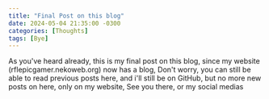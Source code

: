 ```yaml
---
title: "Final Post on this blog"
date: 2024-05-04 21:35:00 -0300
categories: [Thoughts]
tags: [Bye]
---
```

As you've heard already, this is my final post on this blog, since my website (rflepicgamer.nekoweb.org) now has a blog, Don't worry, you can still be able to read previous posts here, and i'll still be on GitHub, but no more new posts on here, only on my website, See you there, or my social medias